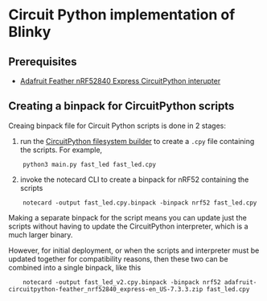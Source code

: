# Circuit Python implementation of Blinky


## Prerequisites

* [Adafruit Feather nRF52840 Express CircuitPython interupter](../../../binaries/circuitpython/adafruit_feather_nRF52840_express/)


## Creating a binpack for CircuitPython scripts

Creaing binpack file for Circuit Python scripts is done in 2 stages:

1. run the [CircuitPython filesystem builder](https://github.com/blues/circuitpython-fs-builder) to create a `.cpy` file containing the scripts. For example,

```
    python3 main.py fast_led fast_led.cpy
```

2. invoke the notecard CLI to create a binpack for nRF52 containing the scripts

```
    notecard -output fast_led.cpy.binpack -binpack nrf52 fast_led.cpy
```

Making a separate binpack for the script means you can update just the scripts without having to update the CircuitPython interpreter, which is a much larger binary.

However, for initial deployment, or when the scripts and interpreter must be updated together for compatibility reasons, then these two can be combined into a single binpack, like this

```
    notecard -output fast_led_v2.cpy.binpack -binpack nrf52 adafruit-circuitpython-feather_nrf52840_express-en_US-7.3.3.zip fast_led.cpy
```
